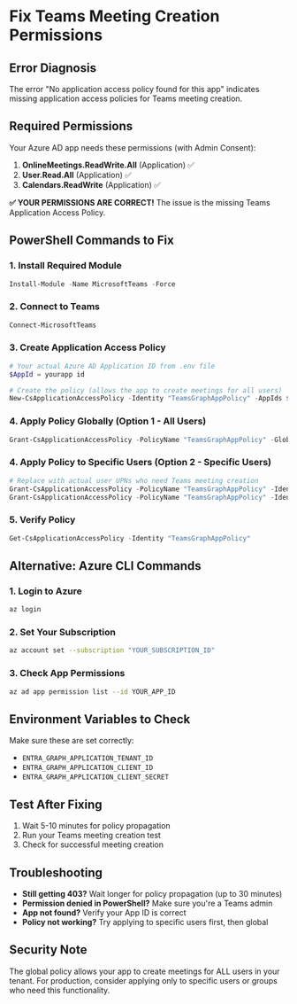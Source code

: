 # Fix Teams Meeting Creation Permissions

## Error Diagnosis
The error "No application access policy found for this app" indicates missing application access policies for Teams meeting creation.

## Required Permissions
Your Azure AD app needs these permissions (with Admin Consent):

1. **OnlineMeetings.ReadWrite.All** (Application) ✅
2. **User.Read.All** (Application) ✅  
3. **Calendars.ReadWrite** (Application) ✅

**✅ YOUR PERMISSIONS ARE CORRECT!** The issue is the missing Teams Application Access Policy.

## PowerShell Commands to Fix

### 1. Install Required Module
```powershell
Install-Module -Name MicrosoftTeams -Force
```

### 2. Connect to Teams
```powershell
Connect-MicrosoftTeams
```

### 3. Create Application Access Policy
```powershell
# Your actual Azure AD Application ID from .env file
$AppId = yourapp id

# Create the policy (allows the app to create meetings for all users)
New-CsApplicationAccessPolicy -Identity "TeamsGraphAppPolicy" -AppIds $AppId -Description "Policy to allow Graph app to create Teams meetings"
```

### 4. Apply Policy Globally (Option 1 - All Users)
```powershell
Grant-CsApplicationAccessPolicy -PolicyName "TeamsGraphAppPolicy" -Global
```

### 4. Apply Policy to Specific Users (Option 2 - Specific Users)
```powershell
# Replace with actual user UPNs who need Teams meeting creation
Grant-CsApplicationAccessPolicy -PolicyName "TeamsGraphAppPolicy" -Identity "user@yourdomain.com"
Grant-CsApplicationAccessPolicy -PolicyName "TeamsGraphAppPolicy" -Identity "another.user@yourdomain.com"
```

### 5. Verify Policy
```powershell
Get-CsApplicationAccessPolicy -Identity "TeamsGraphAppPolicy"
```

## Alternative: Azure CLI Commands

### 1. Login to Azure
```bash
az login
```

### 2. Set Your Subscription
```bash
az account set --subscription "YOUR_SUBSCRIPTION_ID"
```

### 3. Check App Permissions
```bash
az ad app permission list --id YOUR_APP_ID
```

## Environment Variables to Check
Make sure these are set correctly:
- `ENTRA_GRAPH_APPLICATION_TENANT_ID`
- `ENTRA_GRAPH_APPLICATION_CLIENT_ID`
- `ENTRA_GRAPH_APPLICATION_CLIENT_SECRET`

## Test After Fixing
1. Wait 5-10 minutes for policy propagation
2. Run your Teams meeting creation test
3. Check for successful meeting creation

## Troubleshooting
- **Still getting 403?** Wait longer for policy propagation (up to 30 minutes)
- **Permission denied in PowerShell?** Make sure you're a Teams admin
- **App not found?** Verify your App ID is correct
- **Policy not working?** Try applying to specific users first, then global

## Security Note
The global policy allows your app to create meetings for ALL users in your tenant. For production, consider applying only to specific users or groups who need this functionality.
